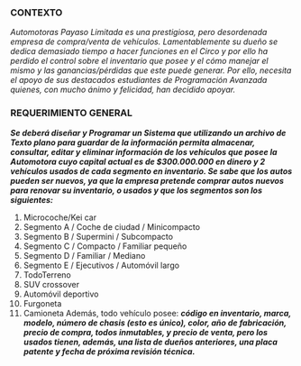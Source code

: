 ### CONTEXTO
*Automotoras Payaso Limitada es una prestigiosa, pero desordenada empresa de compra/venta de vehículos. Lamentablemente su dueño se dedica demasiado tiempo a hacer funciones en el Circo y por ello ha perdido el control sobre el inventario que posee y el cómo manejar el mismo y las ganancias/pérdidas  que  este  puede  generar.  Por  ello,  necesita  el  apoyo  de  sus  destacados estudiantes de Programación Avanzada quienes, con mucho ánimo y felicidad, han decidido apoyar.*
### REQUERIMIENTO GENERAL
***Se deberá diseñar y Programar un Sistema que utilizando un archivo de Texto plano para guardar de la información permita almacenar, consultar, editar y eliminar información de los vehículos que posee la Automotora cuyo capital actual es de $300.000.000 en dinero y 2 vehículos usados de cada segmento en inventario. Se sabe que los autos pueden ser nuevos, ya que la empresa pretende comprar autos nuevos para renovar su inventario, o usados y que los segmentos son los siguientes:***
1.   Microcoche/Kei car
2.   Segmento A / Coche de ciudad / Minicompacto
3.   Segmento B / Supermini / Subcompacto
4.   Segmento C / Compacto / Familiar pequeño
5.   Segmento D / Familiar / Mediano
6.   Segmento E / Ejecutivos / Automóvil largo
7.   TodoTerreno
8.   SUV crossover
9.   Automóvil deportivo
10. Furgoneta
11. Camioneta
Además,  todo  vehículo  posee:  ***código  en  inventario,  marca,  modelo,  número  de  chasis  (esto  es único), color, año de fabricación, precio de compra, todos inmutables, y precio de venta,  pero los usados  tienen,  además,  una  lista  de  dueños  anteriores,  una  placa  patente  y  fecha  de  próxima revisión técnica.***